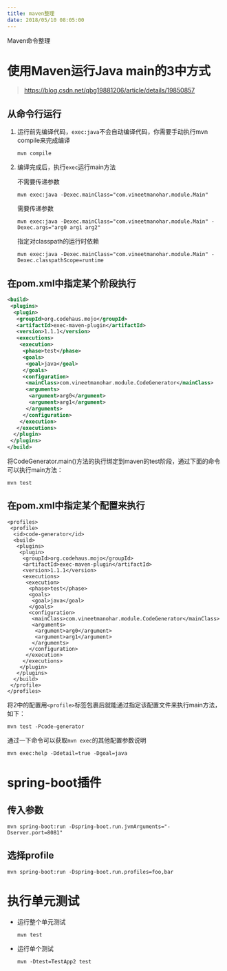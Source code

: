 ```yaml
---
title: maven整理
date: 2018/05/10 08:05:00
---
```


Maven命令整理
<!-- more -->

# 使用Maven运行Java main的3中方式

> https://blog.csdn.net/qbg19881206/article/details/19850857

## 从命令行运行

1. 运行前先编译代码，`exec:java`不会自动编译代码，你需要手动执行mvn compile来完成编译

    `mvn compile`

2. 编译完成后，执行`exec`运行main方法

    不需要传递参数
    
    `mvn exec:java -Dexec.mainClass="com.vineetmanohar.module.Main"`

    需要传递参数
    
    `mvn exec:java -Dexec.mainClass="com.vineetmanohar.module.Main" -Dexec.args="arg0 arg1 arg2"`

    指定对classpath的运行时依赖
    
    `mvn exec:java -Dexec.mainClass="com.vineetmanohar.module.Main" -Dexec.classpathScope=runtime`

## 在pom.xml中指定某个阶段执行

```xml
<build>  
 <plugins>  
  <plugin>  
   <groupId>org.codehaus.mojo</groupId>  
   <artifactId>exec-maven-plugin</artifactId>  
   <version>1.1.1</version>  
   <executions>  
    <execution>  
     <phase>test</phase>  
     <goals>  
      <goal>java</goal>  
     </goals>  
     <configuration>  
      <mainClass>com.vineetmanohar.module.CodeGenerator</mainClass>  
      <arguments>  
       <argument>arg0</argument>  
       <argument>arg1</argument>  
      </arguments>  
     </configuration>  
    </execution>  
   </executions>  
  </plugin>  
 </plugins>  
</build>
```

将CodeGenerator.main()方法的执行绑定到maven的test阶段，通过下面的命令可以执行main方法：

```
mvn test
```

## 在pom.xml中指定某个配置来执行

```
<profiles>  
 <profile>  
  <id>code-generator</id>  
  <build>  
   <plugins>  
    <plugin>  
     <groupId>org.codehaus.mojo</groupId>  
     <artifactId>exec-maven-plugin</artifactId>  
     <version>1.1.1</version>  
     <executions>  
      <execution>  
       <phase>test</phase>  
       <goals>  
        <goal>java</goal>  
       </goals>  
       <configuration>  
        <mainClass>com.vineetmanohar.module.CodeGenerator</mainClass>  
        <arguments>  
         <argument>arg0</argument>  
         <argument>arg1</argument>  
        </arguments>  
       </configuration>  
      </execution>  
     </executions>  
    </plugin>  
   </plugins>  
  </build>  
 </profile>  
</profiles>
```

将2中的配置用`<profile>`标签包裹后就能通过指定该配置文件来执行main方法，如下：

```
mvn test -Pcode-generator
```

通过一下命令可以获取`mvn exec`的其他配置参数说明

```
mvn exec:help -Ddetail=true -Dgoal=java
```

# spring-boot插件

## 传入参数

```
mvn spring-boot:run -Dspring-boot.run.jvmArguments="-Dserver.port=8081"
```

## 选择profile

```
mvn spring-boot:run -Dspring-boot.run.profiles=foo,bar
```

# 执行单元测试

- 运行整个单元测试

    `mvn test`

- 运行单个测试

    `mvn -Dtest=TestApp2 test`


